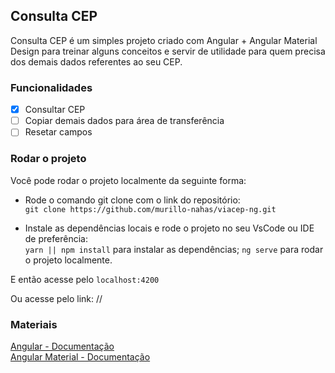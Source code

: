 ## Consulta CEP 

Consulta CEP é um simples projeto criado com Angular + Angular Material Design para treinar alguns conceitos e servir de utilidade para quem precisa dos demais dados referentes ao seu CEP.

### Funcionalidades

- [x] Consultar CEP
- [ ] Copiar demais dados para área de transferência
- [ ] Resetar campos

### Rodar o projeto

Você pode rodar o projeto localmente da seguinte forma:

- Rode o comando git clone com o link do repositório: <br/>
`git clone https://github.com/murillo-nahas/viacep-ng.git`


- Instale as dependências locais e rode o projeto no seu VsCode ou IDE de preferência: <br/>
`yarn || npm install` para instalar as dependências; 
`ng serve` para rodar o projeto localmente.

E então acesse pelo `localhost:4200`

Ou acesse pelo link:
//

### Materiais

[Angular - Documentação](https://angular.io/) <br> 
[Angular Material - Documentação](https://material.angular.io/)
